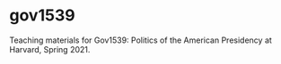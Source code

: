 # gov1539
Teaching materials for Gov1539: Politics of the American Presidency at Harvard, Spring 2021.
